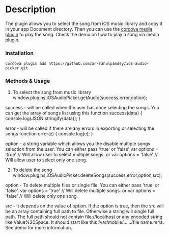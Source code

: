 # Description

The plugin allows you to select the song from iOS music library and copy it in your app Document directory. Then you can use the [cordova media plugin](https://github.com/apache/cordova-plugin-media) to play the song. Check the demo on how to play a song via media plugin.

### Installation

    cordova plugin add https://github.com/an-rahulpandey/ios-audio-picker.git

### Methods & Usage

1. To select the song from music library
    window.plugins.iOSAudioPicker.getAudio(success,error,option);

  success - will be called when the user has done selecting the songs. You can get the array of songs list using this
    function success(data)
    {
      console.log(JSON.stringify(data));
    }
  
 error - will be called if there are any errors in exporting or selecting the songs
    function error(e)
    {
      console.log(e);
    }
  
 option - a string variable which allows you the disable multiple songs selection from the user. You can either pass 'true' or 'false'
    var options = 'true' // Will allow user to select multiple songs.
    or
    var options = 'false' // Will allow user to select only one song.

2. To delete the song
    window.plugins.iOSAudioPicker.deleteSongs(success,error,option,src);

 option - To delete multiple files or single file. You can either pass 'true' or 'false'.
    var options = 'true' // Will delete multiple songs.
    or
    var options = 'false' // Will delete only one song.
  
  src - It depends on the value of option. If the option is true, then the src will be an array containing full path to file. Otherwise a string will single full path. The full path should not contain file://localhost or any encoded string like Value%20Space. It should start like this /var/mobile/....../file name.m4a. See demo for more information.

